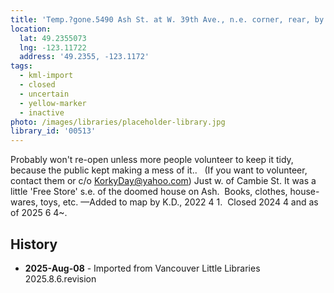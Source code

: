 ```yaml
---
title: 'Temp.?gone.5490 Ash St. at W. 39th Ave., n.e. corner, rear, by lane'
location:
  lat: 49.2355073
  lng: -123.11722
  address: '49.2355, -123.1172'
tags:
  - kml-import
  - closed
  - uncertain
  - yellow-marker
  - inactive
photo: /images/libraries/placeholder-library.jpg
library_id: '00513'
---
```

Probably won't re-open unless more people volunteer to keep it tidy, because the public kept making a mess of it..   (If you want to volunteer, contact them or c/o KorkyDay@yahoo.com)
Just w. of Cambie St.
It was a little 'Free Store' s.e. of the doomed house on Ash. 
Books, clothes, house-wares, toys, etc.
—Added to map by K.D., 2022 4 1. 
Closed 2024 4 and as of 2025 6 4~.

## History
- **2025-Aug-08** - Imported from Vancouver Little Libraries 2025.8.6.revision
